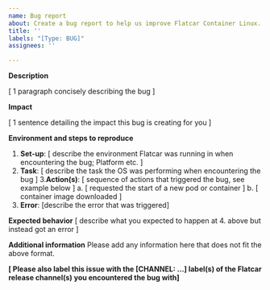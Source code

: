 ```yaml
---
name: Bug report
about: Create a bug report to help us improve Flatcar Container Linux.
title: ''
labels: "[Type: BUG]"
assignees: ''

---
```


**Description**

[ 1 paragraph concisely describing the bug ]

**Impact**

[ 1 sentence detailing the impact this bug is creating for you ]

**Environment and steps to reproduce**

1. **Set-up**: [ describe the environment Flatcar was running in when encountering the bug; Platform etc. ]
2. **Task**: [ describe the task the OS was performing when encountering the bug ]
3.**Action(s)**: [ sequence of actions that triggered the bug, see example below ]
  a. [ requested the start of a new pod or container ]
  b. [ container image downloaded ]
4. **Error**: [describe the error that was triggered]

**Expected behavior**
[ describe what you expected to happen at 4. above but instead got an error ]

**Additional information**
Please add any information here that does not fit the above format.

**[ Please also label this issue with the [CHANNEL: ...] label(s) of the Flatcar release channel(s) you encountered the bug with]**
